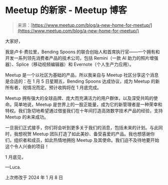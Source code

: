 <!--yml

分类：未分类

日期：2024 年 5 月 27 日 14:41:31

-->

# Meetup 的新家 - Meetup 博客

> 来源：[https://www.meetup.com/blog/a-new-home-for-meetup/](https://www.meetup.com/blog/a-new-home-for-meetup/)

大家好，

我是卢卡·费拉里，Bending Spoons 的联合创始人和首席执行官——一个拥有和开发一系列领先消费者产品的技术公司，包括 Remini（一款 AI 助力的照片增强器）、Splice（移动视频编辑器）和 Evernote（个人生产力应用）。

Meetup 是一个以社区为基础的产品，所以我亲自与 Meetup 社区分享这个消息是合适的：在 1 月 5 日星期五，Bending Spoons 达成协议，成为 Meetup 的新所有者，视情况而定。预计收购将在 1 月底完成。

Meetup 拥有强大的全球品牌、庞大而充满活力的用户群体，以及深受共鸣的使命。简单地说，Meetup 是世界上的一股正能量，成为它的新管理者是一种荣幸和特权。我们急切地希望通过借鉴我们在十年间打造高效数字技术产品的经验，支持 Meetup 的未来成功。

一旦我们正式接手，你们将会听到更多关于我们的消息，包括未来的计划。与此同时，我想祝贺 Meetup 团队打造了如此美妙、备受喜爱的产品。我也想感谢你们，组织者和成员，如此热情地拥抱 Meetup 及其使命。我们迫不及待地要开始这个令人兴奋的项目！

1 月底见，

—Luca.

上次修改于 2024 年 1 月 8 日

